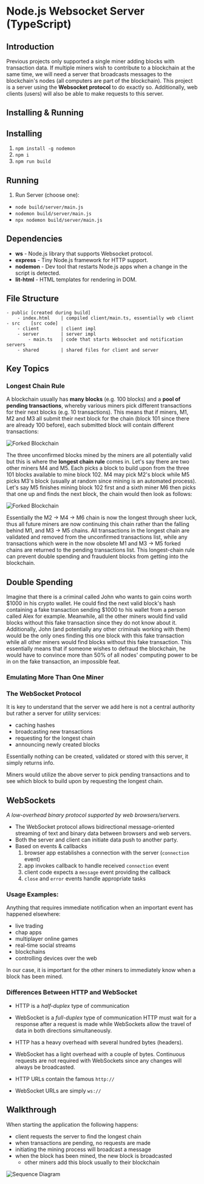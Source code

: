 # Node.js Websocket Server (TypeScript)
## Introduction
Previous projects only supported a single miner adding blocks with transaction data. If multiple miners wish to contribute to a blockchain at the same time, we will need a server that broadcasts messages to the blockchain's nodes (all computers are part of the blockchain). This project is a server using the **Websocket protocol** to do exactly so. Additionally, web clients (users) will also be able to make requests to this server.

## Installing & Running
## Installing
1. `npm install -g nodemon`
2. `npm i`
3. `npm run build`

## Running
1. Run Server (choose one):
  - `node build/server/main.js`
  - `nodemon build/server/main.js`
  - `npx nodemon build/server/main.js`

## Dependencies
- **ws** - Node.js library that supports Websocket protocol.
- **express** - Tiny Node.js framework for HTTP support.
- **nodemon** - Dev tool that restarts Node.js apps when a change in the script is detected.
- **lit-html** - HTML templates for rendering in DOM.

## File Structure

```
- public [created during build]
    - index.html    | compiled client/main.ts, essentially web client
- src    [src code]
    - client        | client impl
    - server        | server impl
        - main.ts   | code that starts Websocket and notification servers
    - shared        | shared files for client and server
```

## Key Topics

### Longest Chain Rule
A blockchain usually has **many blocks** (e.g. 100 blocks) and a **pool of pending transactions**, whereby various miners pick different transactions for their next blocks (e.g. 10 transactions). This means that if miners, M1, M2 and M3 all submit their next block for the chain (block 101 since there are already 100 before), each submitted block will contain different transactions:

![Forked Blockchain](https://github.com/dainank/fontys-blockchain/blob/WebsocketServer/websocket-server/assets/images/forked-blockchain.png)

The three unconfirmed blocks mined by the miners are all potentially valid but this is where the **longest chain rule** comes in. Let's say there are two other miners M4 and M5. Each picks a block to build upon from the three 101 blocks available to mine block 102. M4 may pick M2's block while M5 picks M3's block (usually at random since mining is an automated process). Let's say M5 finishes mining block 102 first and a sixth miner M6 then picks that one up and finds the next block, the chain would then look as follows:

![Forked Blockchain](https://github.com/dainank/fontys-blockchain/blob/WebsocketServer/websocket-server/assets/images/forked-blockchain-adv.jpg)

Essentially the M2 -> M4 -> M6 chain is now the longest through sheer luck, thus all future miners are now continuing this chain rather than the falling behind M1, and M3 -> M5 chains. All transactions in the longest chain are validated and removed from the unconfirmed transactions list, while any transactions which were in the now obsolete M1 and M3 -> M5 forked chains are returned to the pending transactions list. This longest-chain rule can prevent double spending and fraudulent blocks from getting into the blockchain.

## Double Spending
Imagine that there is a criminal called John who wants to gain coins worth $1000 in his crypto wallet. He could find the next valid block's hash containing a fake transaction sending $1000 to his wallet from a person called Alex for example. Meanwhile, all the other miners would find valid blocks without this fake transaction since they do not know about it. Additionally, John (and potentially any other criminals working with them) would be the only ones finding this one block with this fake transaction while all other miners would find blocks without this fake transaction. This essentially means that if someone wishes to defraud the blockchain, he would have to convince more than 50% of all nodes' computing power to be in on the fake transaction, an impossible feat.

### Emulating More Than One Miner

### The WebSocket Protocol
It is key to understand that the server we add here is not a central authority but rather a server for utility services:
- caching hashes
- broadcasting new transactions
- requesting for the longest chain
- announcing newly created blocks

Essentially nothing can be created, validated or stored with this server, it simply returns info.

Miners would utilize the above server to pick pending transactions and to see which block to build upon by requesting the longest chain.

## WebSockets
*A low-overhead binary protocol supported by web browsers/servers.*
- The WebSocket protocol allows bidirectional message-oriented streaming of text and binary data between browsers and web servers.
- Both the server and client can initiate data push to another party.
- Based on events & callbacks
  1. browser app establishes a connection with the server (`connection` event)
  2. app invokes callback to handle received `connection` event
  3. client code expects a `message` event providing the callback
  4. `close` and `error` events handle appropriate tasks

### Usage Examples:
Anything that requires immediate notification when an important event has happened elsewhere:
- live trading
- chap apps
- multiplayer online games
- real-time social streams
- blockchains
- controlling devices over the web

In our case, it is important for the other miners to immediately know when a block has been mined.

### Differences Between HTTP and WebSocket
- HTTP is a *half-duplex* type of communication
- WebSocket is a *full-duplex* type of communication
HTTP must wait for a response after a request is made while WebSockets allow the travel of data in both directions simultaneously.

- HTTP has a heavy overhead with several hundred bytes (headers).
- WebSocket has a light overhead with a couple of bytes.
Continuous requests are not required with WebSockets since any changes will always be broadcasted.

- HTTP URLs contain the famous `http://`
- WebSocket URLs are simply `ws://`

## Walkthrough
When starting the application the following happens:
- client requests the server to find the longest chain
- when transactions are pending, no requests are made
- initiating the mining process will broadcast a message
- when the block has been mined, the new block is broadcasted
  - other miners add this block usually to their blockchain

![Sequence Diagram](https://github.com/dainank/fontys-blockchain/blob/WebsocketServer/websocket-server/assets/images/sequence-diagram.jpg)